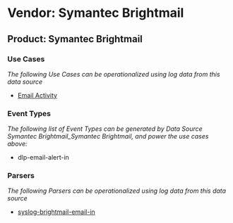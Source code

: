 Vendor: Symantec Brightmail
===========================
Product: Symantec Brightmail
----------------------------

### Use Cases

_The following Use Cases can be operationalized using log data from this data source_

* [Email Activity](../UseCases/usecase_email_activity.md)


### Event Types

_The following list of Event Types can be generated by Data Source Symantec Brightmail_Symantec Brightmail, and power the use cases above:_

- dlp-email-alert-in


### Parsers

_The following Parsers can be operationalized using log data from this data source_

* [syslog-brightmail-email-in](../Parsers/parserContent_syslog-brightmail-email-in.md)
